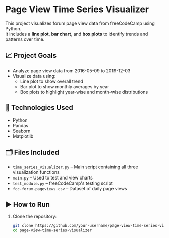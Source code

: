 # Page View Time Series Visualizer

This project visualizes forum page view data from freeCodeCamp using Python.  
It includes a **line plot**, **bar chart**, and **box plots** to identify trends and patterns over time.

## 📈 Project Goals

- Analyze page view data from 2016-05-09 to 2019-12-03
- Visualize data using:
  - Line plot to show overall trend
  - Bar plot to show monthly averages by year
  - Box plots to highlight year-wise and month-wise distributions

## 🧰 Technologies Used

- Python
- Pandas
- Seaborn
- Matplotlib

## 🗂️ Files Included

- `time_series_visualizer.py` – Main script containing all three visualization functions
- `main.py` – Used to test and view charts
- `test_module.py` – freeCodeCamp's testing script
- `fcc-forum-pageviews.csv` – Dataset of daily page views

## ▶️ How to Run

1. Clone the repository:
   ```bash
   git clone https://github.com/your-username/page-view-time-series-visualizer.git
   cd page-view-time-series-visualizer
